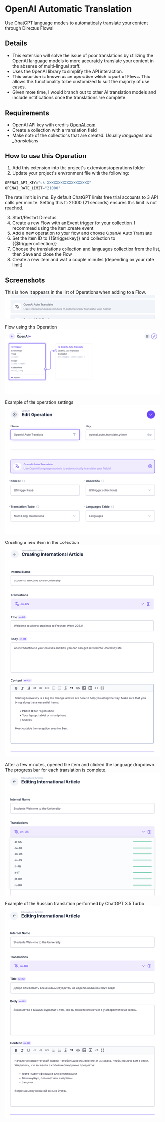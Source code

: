 # OpenAI Automatic Translation

Use ChatGPT language models to automatically translate your content through Directus Flows!

## Details

- This extension will solve the issue of poor translations by utilizing the OpenAI language models to more accurately translate your content in the absense of multi-lingual staff.
- Uses the OpenAI library to simplify the API interaction.
- This extention is known as an operation which is part of Flows. This allows this functionality to be customized to suit the majority of use cases.
- Given more time, I would branch out to other AI translation models and include notifications once the translations are complete.

## Requirements

- OpenAI API key with credits [OpenAI.com](https://platform.openai.com)
- Create a collection with a translation field
- Make note of the collections that are created. Usually *languages* and *<collection name>_translations*

## How to use this Operation

1. Add this extension into the project's extensions/operations folder
2. Update your project's environment file with the following:
```javascript
OPENAI_API_KEY="sk-XXXXXXXXXXXXXXXXXXX"
OPENAI_RATE_LIMIT="21000"
```
The rate limit is in ms. By default ChatGPT limits free trial accounts to 3 API calls per minute. Setting this to 21000 (21 seconds) ensures this limit is not reached.

3. Start/Restart Directus
4. Create a new Flow with an Event trigger for your collection. I recommend using the item.create event
5. Add a new operation to your flow and choose OpanAI Auto Translate
6. Set the item ID to {{$trigger.key}} and collection to {{$trigger.collection}} 
7. Choose the translations collection and languages collection from the list, then Save and close the Flow
8. Create a new item and wait a couple minutes (depending on your rate limit)

## Screenshots

This is how it appears in the list of Operations when adding to a Flow.
![Operation in the list](./screenshots/Screenshot-06.webp)

Flow using this Operation
![Create Flows](./screenshots/Screenshot-02.webp)

Example of the operation settings
![Operation Settings](./screenshots/Screenshot-03.webp)

Creating a new item in the collection
![New Item](./screenshots/Screenshot-01.webp)

After a few minutes, opened the item and clicked the language dropdown. The progress bar for each translation is complete.
![Translation Progress](./screenshots/Screenshot-04.webp)

Example of the Russian translation performed by ChatGPT 3.5 Turbo
![Russian Translation](./screenshots/Screenshot-05.webp)